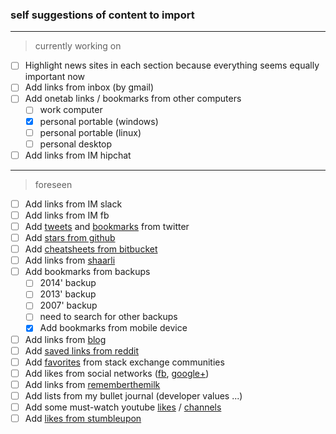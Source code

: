 ### self suggestions of content to import
___
> currently working on
* [ ] Highlight news sites in each section because everything seems equally important now
* [ ] Add links from inbox (by gmail)
* [ ] Add onetab links / bookmarks from other computers
  * [ ] work computer
  * [x] personal portable (windows)
  * [ ] personal portable (linux)
  * [ ] personal desktop
* [ ] Add links from IM hipchat
___
> foreseen 
* [ ] Add links from IM slack
* [ ] Add links from IM fb
* [ ] Add [tweets](https://twitter.com/MorganGeek) and [bookmarks](https://twitter.com/MorganGeek/likes) from twitter
* [ ] Add [stars from github](https://github.com/MorganGeek?tab=stars)
* [ ] Add [cheatsheets from bitbucket](https://bitbucket.org/morgangeek/cheatsheet)
* [ ] Add links from [shaarli](http://www.morgangeek.be/shaarli/)
* [ ] Add bookmarks from backups
  * [ ] 2014' backup
  * [ ] 2013' backup
  * [ ] 2007' backup
  * [ ] need to search for other backups 
  * [x] Add bookmarks from mobile device
* [ ] Add links from [blog](http://www.morgangeek.be/blog/)
* [ ] Add [saved links from reddit](https://www.reddit.com/user/MorganGeek/saved/)
* [ ] Add [favorites](https://stackexchange.com/users/2315914/morgangeek?tab=favorites) from stack exchange communities
* [ ] Add likes from social networks ([fb](https://www.facebook.com/mwattiez/allactivity?privacy_source=activity_log&log_filter=likes), [google+](https://plus.google.com/+MorganWattiez))
* [ ] Add links from [rememberthemilk](https://www.rememberthemilk.com/app/#all)
* [ ] Add lists from my bullet journal (developer values ...)
* [ ] Add some must-watch youtube [likes](https://www.youtube.com/channel/UC3gqyF0Mvh7EaOIa31JkEXA/videos?view=15&sort=dd&shelf_id=0) / [channels](https://www.youtube.com/channel/UC3gqyF0Mvh7EaOIa31JkEXA/channels?view=56&shelf_id=0)
* [ ] Add [likes from stumbleupon](http://www.stumbleupon.com/stumbler/MorganGeek/likes)
